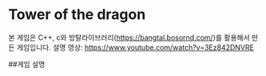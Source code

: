 # Tower of the dragon
본 게임은 C++, c와 방탈라이브러리(<https://bangtal.bosornd.com/>)를 활용해서 만든 게임입니다.
설명 영상: https://www.youtube.com/watch?v=3Ez842DNVRE

##게임 설명

